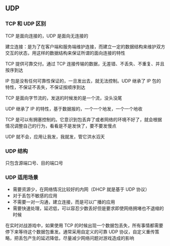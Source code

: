 ## UDP

### TCP 和 UDP 区别

TCP 是面向连接的，UDP 是面向无连接的

建立连接：是为了在客户端和服务端维护连接，而建立一定的数据结构来维护双方交互的状态，用这样的数据结构来保证所谓的面向连接的特性

TCP 提供可靠交付。通过 TCP 连接传输的数据，无差错、不丢失、不重复、并且按序到达

IP 包是没有任何可靠性保证的，一旦发出去，就无法控制。UDP 继承了 IP 包的特性，不保证不丢失，不保证按顺序到达

TCP 是面向字节流的，发送的时候发的是一个流，没头没尾

UDP 继承了 IP 的特性，基于数据报的，一个一个地发，一个一个地收

TCP 是可以有拥塞控制的。它意识到包丢弃了或者网络的环境不好了，就会根据情况调整自己的行为，看看是不是发快了，要不要发慢点

UDP 就不会，应用让我发，我就发，管它洪水滔天

### UDP 结构

只包含源端口号、目的端口号

### UDP 适用场景

- 需要资源少，在网络情况比较好的内网（DHCP 就是基于 UDP 协议）
- 对于丢包不敏感的应用
- 不需要一对一沟通，建立连接，而是可以广播的应用
- 需要快速处理，延迟低，可以容忍少数丢好但是要求即使网络拥堵也不退缩的时候

在实时对战游戏中，如果使用 TCP 的时候出现一个数据包丢失，所有事情都需要停下来等待这个数据包重发。通常采用自定义的可靠 UDP 协议，自定义重传策略，把丢包产生的延迟降低，尽量减少网络问题对游戏造成的影响
